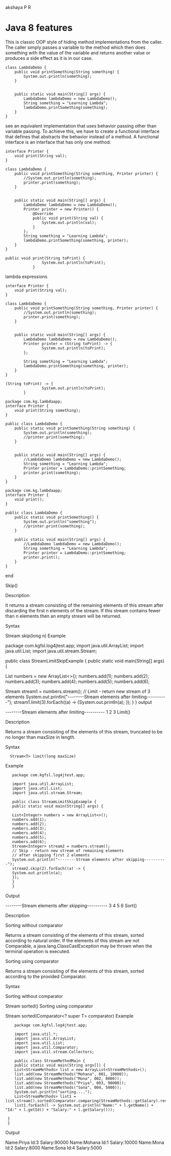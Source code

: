 akshaya P R

# Java 8 features
This is classic OOP style of hiding method implementations from the caller. The caller simply passes a variable to the method which then does something with the value of the variable and returns another value or produces a side effect as it is in our case.
```
class LambdaDemo {
    public void printSomething(String something) {
        System.out.println(something);
    }


    public static void main(String[] args) {
        LambdaDemo lambdaDemo = new LambdaDemo();
        String something = "Learning Lambda";
        lambdaDemo.printSomething(something);
    }
}
```
see an equivalent implementation that uses behavior passing other than variable passing. To achieve this, we have to create a functional interface that defines that abstracts the behavior instead of a method. A functional interface is an interface that has only one method:

```package com.kg.lambdaapp;
interface Printer {
    void print(String val);
}

class LambdaDemo {
    public void printSomething(String something, Printer printer) {
        //System.out.println(something);
        printer.print(something);
    }


    public static void main(String[] args) {
        LambdaDemo lambdaDemo = new LambdaDemo();
        Printer printer = new Printer() {
            @Override
            public void print(String val) {
                System.out.println(val);
            }
        };
        String something = "Learning Lambda";
        lambdaDemo.printSomething(something, printer);
    }
}

```

```
public void print(String toPrint) {
                System.out.println(toPrint);
            }
```

lambda expressions

```package com.kg.lambdaapp;
interface Printer {
    void print(String val);
}

class LambdaDemo {
    public void printSomething(String something, Printer printer) {
        //System.out.println(something);
        printer.print(something);
    }


    public static void main(String[] args) {
        LambdaDemo lambdaDemo = new LambdaDemo();
        Printer printer = (String toPrint) -> {
                System.out.println(toPrint);
        };

        String something = "Learning Lambda";
        lambdaDemo.printSomething(something, printer);
    }
}
```

```
(String toPrint) -> {
                System.out.println(toPrint);
        }
```



```
package com.kg.lambdaapp;
interface Printer {
    void print(String something);
}

public class LambdaDemo {
    public static void printSomething(String something) {
        System.out.println(something);
        //printer.print(something);
    }


    public static void main(String[] args) {
        //LambdaDemo lambdaDemo = new LambdaDemo();
        String something = "Learning Lambda";
        Printer printer = LambdaDemo::printSomething;
        printer.print(something);
    }
}
```
```
package com.kg.lambdaapp;
interface Printer {
    void print();
}

public class LambdaDemo {
    public static void printSomething() {
        System.out.println("something");
        //printer.print(something);
    }

    public static void main(String[] args) {
        //LambdaDemo lambdaDemo = new LambdaDemo();
        String something = "Learning Lambda";
        Printer printer = LambdaDemo::printSomething;
        printer.print();
    }
}
```
end

Skip()

Description

It returns a stream consisting of the remaining elements of this stream after discarding the first n elements of the stream. If this stream contains fewer than n elements then an empty stream will be returned.

Syntax

Stream<T> skip(long n)
Example

 package com.kgfsl.log4jtest.app;
 import java.util.ArrayList;
 import java.util.List;
 import java.util.stream.Stream;

  public class StreamLimitSkipExample {
  public static void main(String[] args) {
  
  List<Integer> numbers = new ArrayList<>();
  numbers.add(1);
  numbers.add(2);
  numbers.add(3);
  numbers.add(4);
  numbers.add(5);
  numbers.add(6);

  Stream<Integer> stream1 = numbers.stream();
  // Limit - return new stream of 3 elements
  System.out.println("--------Stream elements after limiting----------");
  stream1.limit(3).forEach((a) -> {System.out.println(a);
  });
 }
}
output

 --------Stream elements after limiting----------
 1
 2
 3
Limit()

Description

Returns a stream consisting of the elements of this stream, truncated to be no longer than maxSize in length.

Syntax

      Stream<T> limit(long maxSize)	
Example

       package com.kgfsl.log4jtest.app;

       import java.util.ArrayList;
       import java.util.List;
       import java.util.stream.Stream;

       public class StreamLimitSkipExample {
       public static void main(String[] args) {
  
       List<Integer> numbers = new ArrayList<>();
       numbers.add(1);
       numbers.add(2);
       numbers.add(3);
       numbers.add(4);
       numbers.add(5);
       numbers.add(6);
       Stream<Integer> stream2 = numbers.stream();
       // Skip - return new stream of remaining elements
       // after skipping first 2 elements
       System.out.println("--------Stream elements after skipping----------");
       stream2.skip(2).forEach((a) -> {
       System.out.println(a);
       });
       }
       }
Output

--------Stream elements after skipping----------
3
4
5
6
Sort()

Description

Sorting without comparator

Returns a stream consisting of the elements of this stream, sorted according to natural order. If the elements of this stream are not Comparable, a java.lang.ClassCastException may be thrown when the terminal operation is executed.

Sorting using comparator

Returns a stream consisting of the elements of this stream, sorted according to the provided Comparator.

Syntax

Sorting without comparator

 Stream<T> sorted()	
Sorting using comparator

 Stream<T> sorted(Comparator<? super T> comparator)	
Example

        package com.kgfsl.log4jtest.app;

        import java.util.*;
        import java.util.ArrayList;
        import java.util.List;
        import java.util.Comparator;
        import java.util.stream.Collectors;

        public class StreamMethodMain {
        public static void main(String args[]) {
        List<StreamMethods> list = new ArrayList<StreamMethods>();
        list.add(new StreamMethods("Mohana", 001, 10000));
        list.add(new StreamMethods("Mona", 002, 8000));
        list.add(new StreamMethods("Priya", 003, 90000));
        list.add(new StreamMethods("Sona", 004, 5000));
        System.out.println("sorting....");
        List<StreamMethods> list1 = list.stream().sorted(Comparator.comparing(StreamMethods::getSalary).reversed()).collect(Collectors.toList());
        list1.forEach(l -> System.out.println("Name:" + l.getName() + "Id:" + l.getId() + "Salary:" + l.getSalary()));

     }
     }
Output

Name:Priya  Id:3 Salary:90000
Name:Mohana Id:1 Salary:10000
Name:Mona   Id:2 Salary:8000
Name:Sona   Id:4 Salary:5000
